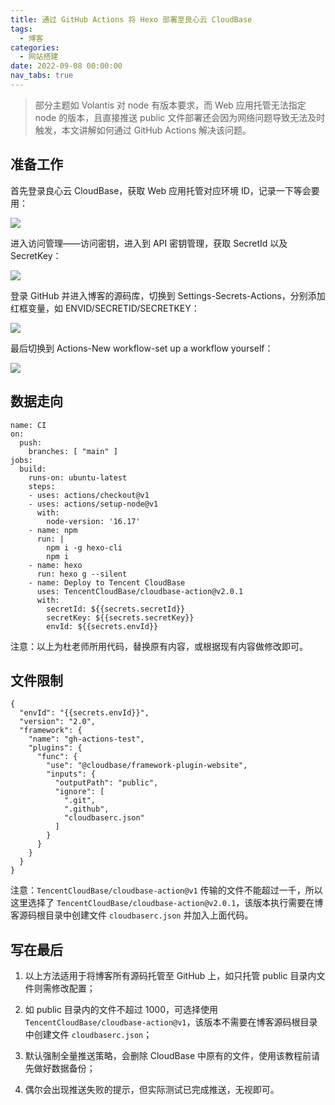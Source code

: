 ```yaml
---
title: 通过 GitHub Actions 将 Hexo 部署至良心云 CloudBase
tags:
  - 博客
categories:
  - 网站搭建
date: 2022-09-08 00:00:00
nav_tabs: true
---
```


> 部分主题如 Volantis 对 node 有版本要求，而 Web 应用托管无法指定 node 的版本，且直接推送 public 文件部署还会因为网络问题导致无法及时触发，本文讲解如何通过 GitHub Actions 解决该问题。

<!-- more -->

## 准备工作

首先登录良心云 CloudBase，获取 Web 应用托管对应环境 ID，记录一下等会要用：

![](https://cdn.dusays.com/2022/09/502-1.jpg)

进入访问管理——访问密钥，进入到 API 密钥管理，获取 SecretId 以及 SecretKey：

![](https://cdn.dusays.com/2022/09/502-2.jpg)

登录 GitHub 并进入博客的源码库，切换到 Settings-Secrets-Actions，分别添加红框变量，如 ENVID/SECRETID/SECRETKEY：

![](https://cdn.dusays.com/2022/09/502-3.jpg)

最后切换到 Actions-New workflow-set up a workflow yourself：

![](https://cdn.dusays.com/2022/09/502-4.jpg)

## 数据走向

```
name: CI
on:
  push:
    branches: [ "main" ]
jobs:
  build:
    runs-on: ubuntu-latest
    steps:
    - uses: actions/checkout@v1
    - uses: actions/setup-node@v1
      with:
        node-version: '16.17'
    - name: npm
      run: |
        npm i -g hexo-cli
        npm i
    - name: hexo
      run: hexo g --silent
    - name: Deploy to Tencent CloudBase
      uses: TencentCloudBase/cloudbase-action@v2.0.1
      with:
        secretId: ${{secrets.secretId}}
        secretKey: ${{secrets.secretKey}}
        envId: ${{secrets.envId}}
```

注意：以上为杜老师所用代码，替换原有内容，或根据现有内容做修改即可。

## 文件限制

```
{
  "envId": "{{secrets.envId}}",
  "version": "2.0",
  "framework": {
    "name": "gh-actions-test",
    "plugins": {
      "func": {
        "use": "@cloudbase/framework-plugin-website",
        "inputs": {
          "outputPath": "public",
          "ignore": [
            ".git",
            ".github",
            "cloudbaserc.json"
          ]
        }
      }
    }
  }
}
```

注意：`TencentCloudBase/cloudbase-action@v1` 传输的文件不能超过一千，所以这里选择了 `TencentCloudBase/cloudbase-action@v2.0.1`，该版本执行需要在博客源码根目录中创建文件 `cloudbaserc.json` 并加入上面代码。

## 写在最后

1. 以上方法适用于将博客所有源码托管至 GitHub 上，如只托管 public 目录内文件则需修改配置；

2. 如 public 目录内的文件不超过 1000，可选择使用 `TencentCloudBase/cloudbase-action@v1`，该版本不需要在博客源码根目录中创建文件 `cloudbaserc.json`；

3. 默认强制全量推送策略，会删除 CloudBase 中原有的文件，使用该教程前请先做好数据备份；

4. 偶尔会出现推送失败的提示，但实际测试已完成推送，无视即可。